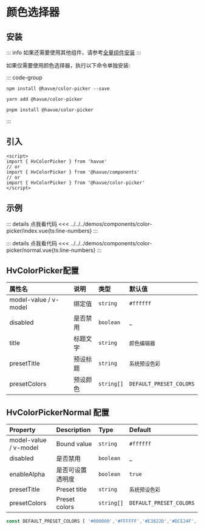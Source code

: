 # 颜色选择器

## 安装

::: info
如果还需要使用其他组件，请参考[全量组件安装](./index.md)
:::

如果仅需要使用颜色选择器，执行以下命令单独安装:

::: code-group

```shell
npm install @havue/color-picker --save
```

```shell
yarn add @havue/color-picker
```

```shell
pnpm install @havue/color-picker
```

:::

## 引入

```vue
<script>
import { HvColorPicker } from 'havue'
// or 
import { HvColorPicker } from '@havue/components'
// or
import { HvColorPicker } from '@havue/color-picker'
</script>
```

## 示例

<script setup>
import Demo from '@/components/color-picker/index.vue'
import NormalDemo from '@/components/color-picker/normal.vue'
</script>

<Demo></Demo>

::: details 点我看代码
<<< ../../../demos/components/color-picker/index.vue{ts:line-numbers}
:::

<NormalDemo></NormalDemo>

::: details 点我看代码
<<< ../../../demos/components/color-picker/normal.vue{ts:line-numbers}
:::

## HvColorPicker配置

| 属性名                | 说明     | 类型         | 默认值                    |
| :-------------------- | :------- | :----------- | :------------------------ |
| model-value / v-model | 绑定值   | `string`   | `#ffffff`               |
| disabled <Badge type="tip" text="^1.1.3" />        | 是否禁用   | `boolean`   | _            |
| title                 | 标题文字 | `string`   | `颜色编辑器`            |
| presetTitle           | 预设标题 | `string`   | `系统预设色彩`          |
| presetColors          | 预设颜色 | `string[]` | `DEFAULT_PRESET_COLORS` |

## HvColorPickerNormal 配置 <Badge type="tip" text="^1.1.3" />

| Property              | Description   | Type         | Default                   |
| :-------------------- | :------------ | :----------- | :------------------------ |
| model-value / v-model | Bound value   | `string`   | `#ffffff`               |
| disabled              | 是否禁用   | `boolean`   | _            |
| enableAlpha           | 是否可设置透明度   | `boolean`   | `true`            |
| presetTitle           | Preset title  | `string`   | `系统预设色彩`          |
| presetColors          | Preset colors | `string[]` | `DEFAULT_PRESET_COLORS` |

```ts
const DEFAULT_PRESET_COLORS [ '#000000','#FFFFFF','#E3822D','#DCE24F','#1DCF69','#6DE5B9','#11A1F2','#AA43FF','#F0689C','#F8D28B','#606368','#E83C34','#EEBE29','#89F0AC','#2FBC9E','#56CCF2','#1C1DFA','#DC88F5','#D4C595','#C52F65']
```
